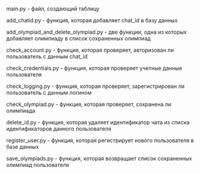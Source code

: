 main.py - файл, создающий таблицу

add_chatid.py - функция, которая добавляет chat_id в базу данных

add_olympiad_and_delete_olympiad.py - две функции, одна из которых добавляет олимпиаду в список сохраненных олимпиад

check_account.py - функция, которая проверяет, авторизован ли пользователь с данным chat_id

check_credentials.py - функция, которая проверяет учетные данные пользователя

check_logging.py - функция, которая проверяет, зарегистрирован ли пользователь с данным логином

check_olympiad.py - функция, которая проверяет, сохранена ли олимпиада

delete_id.py - функция, которая удаляет идентификатор чата из списка идентификаторов данного пользователя

register_user.py - функция, которая регистрирует нового пользователя в базе данных

save_olympiads.py - функция, которая возвращает список сохраненных олимпиад пользователя

